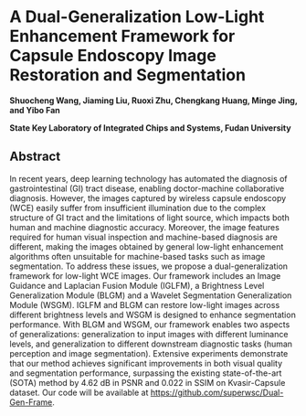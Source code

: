 # A Dual-Generalization Low-Light Enhancement Framework for Capsule Endoscopy Image Restoration and Segmentation

**Shuocheng Wang, Jiaming Liu, Ruoxi Zhu, Chengkang Huang, Minge Jing, and Yibo Fan**

**State Key Laboratory of Integrated Chips and Systems, Fudan University**



## Abstract

In recent years, deep learning technology has automated the diagnosis of gastrointestinal (GI) tract disease, enabling doctor-machine collaborative diagnosis. However, the images captured by wireless capsule endoscopy (WCE) easily suffer from insufficient illumination due to the complex structure of GI tract and the limitations of light source, which impacts both human and machine diagnostic accuracy. Moreover, the image features required for human visual inspection and machine-based diagnosis are different, making the images obtained by general low-light enhancement algorithms often unsuitable for machine-based tasks such as image segmentation. To address these issues, we propose a dual-generalization framework for low-light WCE images. Our framework includes an Image Guidance and Laplacian Fusion Module (IGLFM), a Brightness Level Generalization Module (BLGM) and a Wavelet Segmentation Generalization Module (WSGM). IGLFM and BLGM can restore low-light images across different brightness levels and WSGM is designed to enhance segmentation performance. With BLGM and WSGM, our framework enables two aspects of generalizations: generalization to input images with different luminance levels, and generalization to different downstream diagnostic tasks (human perception and image segmentation). Extensive experiments demonstrate that our method achieves significant improvements in both visual quality and segmentation performance, surpassing the existing state-of-the-art (SOTA) method by 4.62 dB in PSNR and 0.022 in SSIM on Kvasir-Capsule dataset. Our code will be available at https://github.com/superwsc/Dual-Gen-Frame.
